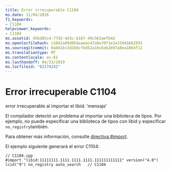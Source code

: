 ```yaml
---
title: Error irrecuperable C1104
ms.date: 11/04/2016
f1_keywords:
- C1104
helpviewer_keywords:
- C1104
ms.assetid: 45bd85c4-77d3-4d3c-b167-49c563aefb4d
ms.openlocfilehash: c10d1a89d854aaeac47a9a70f1e1e319d1662935
ms.sourcegitcommit: 0ab61bc3d2b6cfbd52a16c6ab2b97a8ea1864f12
ms.translationtype: MT
ms.contentlocale: es-ES
ms.lasthandoff: 04/23/2019
ms.locfileid: "62174242"
---
```

# <a name="fatal-error-c1104"></a>Error irrecuperable C1104

error irrecuperable al importar el libid: 'mensaje'

El compilador detectó un problema al importar una biblioteca de tipos.  Por ejemplo, no puede especificar una biblioteca de tipos con libid y especificar `no_registry`también.

Para obtener más información, consulte [directiva #import](../../preprocessor/hash-import-directive-cpp.md).

El ejemplo siguiente generará el error C1104:

```
// C1104.cpp
#import "libid:11111111.1111.1111.1111.111111111111" version("4.0") lcid("9") no_registry auto_search   // C1104
```